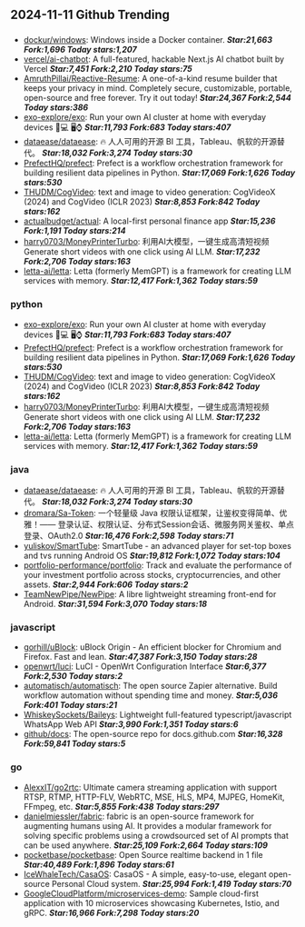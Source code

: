 ## 2024-11-11 Github Trending

### 
* [dockur/windows](https://github.com/dockur/windows): Windows inside a Docker container. ***Star:21,663 Fork:1,696 Today stars:1,207***
* [vercel/ai-chatbot](https://github.com/vercel/ai-chatbot): A full-featured, hackable Next.js AI chatbot built by Vercel ***Star:7,451 Fork:2,210 Today stars:75***
* [AmruthPillai/Reactive-Resume](https://github.com/AmruthPillai/Reactive-Resume): A one-of-a-kind resume builder that keeps your privacy in mind. Completely secure, customizable, portable, open-source and free forever. Try it out today! ***Star:24,367 Fork:2,544 Today stars:386***
* [exo-explore/exo](https://github.com/exo-explore/exo): Run your own AI cluster at home with everyday devices 📱💻 🖥️⌚ ***Star:11,793 Fork:683 Today stars:407***
* [dataease/dataease](https://github.com/dataease/dataease): 🔥 人人可用的开源 BI 工具，Tableau、帆软的开源替代。 ***Star:18,032 Fork:3,274 Today stars:30***
* [PrefectHQ/prefect](https://github.com/PrefectHQ/prefect): Prefect is a workflow orchestration framework for building resilient data pipelines in Python. ***Star:17,069 Fork:1,626 Today stars:530***
* [THUDM/CogVideo](https://github.com/THUDM/CogVideo): text and image to video generation: CogVideoX (2024) and CogVideo (ICLR 2023) ***Star:8,853 Fork:842 Today stars:162***
* [actualbudget/actual](https://github.com/actualbudget/actual): A local-first personal finance app ***Star:15,236 Fork:1,191 Today stars:214***
* [harry0703/MoneyPrinterTurbo](https://github.com/harry0703/MoneyPrinterTurbo): 利用AI大模型，一键生成高清短视频 Generate short videos with one click using AI LLM. ***Star:17,232 Fork:2,706 Today stars:163***
* [letta-ai/letta](https://github.com/letta-ai/letta): Letta (formerly MemGPT) is a framework for creating LLM services with memory. ***Star:12,417 Fork:1,362 Today stars:59***

### python
* [exo-explore/exo](https://github.com/exo-explore/exo): Run your own AI cluster at home with everyday devices 📱💻 🖥️⌚ ***Star:11,793 Fork:683 Today stars:407***
* [PrefectHQ/prefect](https://github.com/PrefectHQ/prefect): Prefect is a workflow orchestration framework for building resilient data pipelines in Python. ***Star:17,069 Fork:1,626 Today stars:530***
* [THUDM/CogVideo](https://github.com/THUDM/CogVideo): text and image to video generation: CogVideoX (2024) and CogVideo (ICLR 2023) ***Star:8,853 Fork:842 Today stars:162***
* [harry0703/MoneyPrinterTurbo](https://github.com/harry0703/MoneyPrinterTurbo): 利用AI大模型，一键生成高清短视频 Generate short videos with one click using AI LLM. ***Star:17,232 Fork:2,706 Today stars:163***
* [letta-ai/letta](https://github.com/letta-ai/letta): Letta (formerly MemGPT) is a framework for creating LLM services with memory. ***Star:12,417 Fork:1,362 Today stars:59***

### java
* [dataease/dataease](https://github.com/dataease/dataease): 🔥 人人可用的开源 BI 工具，Tableau、帆软的开源替代。 ***Star:18,032 Fork:3,274 Today stars:30***
* [dromara/Sa-Token](https://github.com/dromara/Sa-Token): 一个轻量级 Java 权限认证框架，让鉴权变得简单、优雅！—— 登录认证、权限认证、分布式Session会话、微服务网关鉴权、单点登录、OAuth2.0 ***Star:16,476 Fork:2,598 Today stars:71***
* [yuliskov/SmartTube](https://github.com/yuliskov/SmartTube): SmartTube - an advanced player for set-top boxes and tvs running Android OS ***Star:19,812 Fork:1,072 Today stars:104***
* [portfolio-performance/portfolio](https://github.com/portfolio-performance/portfolio): Track and evaluate the performance of your investment portfolio across stocks, cryptocurrencies, and other assets. ***Star:2,944 Fork:606 Today stars:2***
* [TeamNewPipe/NewPipe](https://github.com/TeamNewPipe/NewPipe): A libre lightweight streaming front-end for Android. ***Star:31,594 Fork:3,070 Today stars:18***

### javascript
* [gorhill/uBlock](https://github.com/gorhill/uBlock): uBlock Origin - An efficient blocker for Chromium and Firefox. Fast and lean. ***Star:47,387 Fork:3,150 Today stars:28***
* [openwrt/luci](https://github.com/openwrt/luci): LuCI - OpenWrt Configuration Interface ***Star:6,377 Fork:2,530 Today stars:2***
* [automatisch/automatisch](https://github.com/automatisch/automatisch): The open source Zapier alternative. Build workflow automation without spending time and money. ***Star:5,036 Fork:401 Today stars:21***
* [WhiskeySockets/Baileys](https://github.com/WhiskeySockets/Baileys): Lightweight full-featured typescript/javascript WhatsApp Web API ***Star:3,990 Fork:1,351 Today stars:6***
* [github/docs](https://github.com/github/docs): The open-source repo for docs.github.com ***Star:16,328 Fork:59,841 Today stars:5***

### go
* [AlexxIT/go2rtc](https://github.com/AlexxIT/go2rtc): Ultimate camera streaming application with support RTSP, RTMP, HTTP-FLV, WebRTC, MSE, HLS, MP4, MJPEG, HomeKit, FFmpeg, etc. ***Star:5,855 Fork:438 Today stars:297***
* [danielmiessler/fabric](https://github.com/danielmiessler/fabric): fabric is an open-source framework for augmenting humans using AI. It provides a modular framework for solving specific problems using a crowdsourced set of AI prompts that can be used anywhere. ***Star:25,109 Fork:2,664 Today stars:109***
* [pocketbase/pocketbase](https://github.com/pocketbase/pocketbase): Open Source realtime backend in 1 file ***Star:40,489 Fork:1,896 Today stars:61***
* [IceWhaleTech/CasaOS](https://github.com/IceWhaleTech/CasaOS): CasaOS - A simple, easy-to-use, elegant open-source Personal Cloud system. ***Star:25,994 Fork:1,419 Today stars:70***
* [GoogleCloudPlatform/microservices-demo](https://github.com/GoogleCloudPlatform/microservices-demo): Sample cloud-first application with 10 microservices showcasing Kubernetes, Istio, and gRPC. ***Star:16,966 Fork:7,298 Today stars:20***
